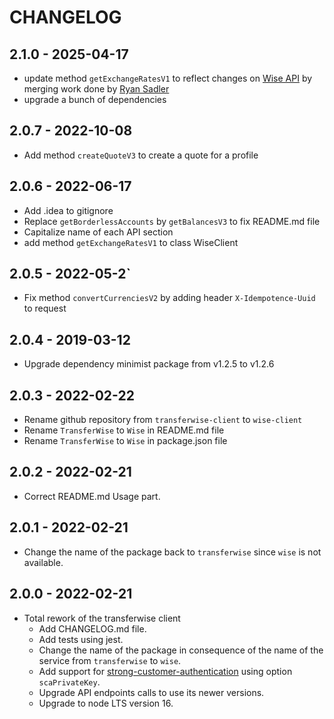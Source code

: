 # CHANGELOG

## 2.1.0 - 2025-04-17

- update method `getExchangeRatesV1` to reflect changes on [Wise API](https://docs.wise.com/api-docs/api-reference/rate) by merging work done by [Ryan Sadler](https://github.com/rrx)
- upgrade a bunch of dependencies

## 2.0.7 - 2022-10-08

- Add method `createQuoteV3` to create a quote for a profile

## 2.0.6 - 2022-06-17

- Add .idea to gitignore
- Replace `getBorderlessAccounts` by `getBalancesV3` to fix README.md file
- Capitalize name of each API section
- add method `getExchangeRatesV1` to class WiseClient

## 2.0.5 - 2022-05-2`

- Fix method `convertCurrenciesV2` by adding header `X-Idempotence-Uuid` to request

## 2.0.4 - 2019-03-12

- Upgrade dependency minimist package from v1.2.5 to v1.2.6

## 2.0.3 - 2022-02-22

- Rename github repository from `transferwise-client` to `wise-client`
- Rename `TransferWise` to `Wise` in README.md file
- Rename `TransferWise` to `Wise` in package.json file

## 2.0.2 - 2022-02-21

- Correct README.md Usage part.

## 2.0.1 - 2022-02-21

- Change the name of the package back to `transferwise` since `wise` is not available.

## 2.0.0 - 2022-02-21

- Total rework of the transferwise client
  - Add CHANGELOG.md file.
  - Add tests using jest.
  - Change the name of the package in consequence of the name of the service from `transferwise` to `wise`.
  - Add support for [strong-customer-authentication](https://api-docs.transferwise.com/#strong-customer-authentication) using option `scaPrivateKey`.
  - Upgrade API endpoints calls to use its newer versions.
  - Upgrade to node LTS version 16.
